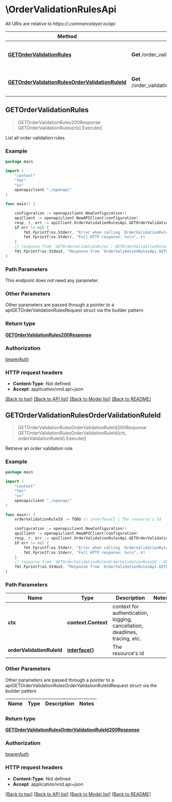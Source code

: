 # \OrderValidationRulesApi

All URIs are relative to *https://.commercelayer.io/api*

Method | HTTP request | Description
------------- | ------------- | -------------
[**GETOrderValidationRules**](OrderValidationRulesApi.md#GETOrderValidationRules) | **Get** /order_validation_rules | List all order validation rules
[**GETOrderValidationRulesOrderValidationRuleId**](OrderValidationRulesApi.md#GETOrderValidationRulesOrderValidationRuleId) | **Get** /order_validation_rules/{orderValidationRuleId} | Retrieve an order validation rule



## GETOrderValidationRules

> GETOrderValidationRules200Response GETOrderValidationRules(ctx).Execute()

List all order validation rules



### Example

```go
package main

import (
    "context"
    "fmt"
    "os"
    openapiclient "./openapi"
)

func main() {

    configuration := openapiclient.NewConfiguration()
    apiClient := openapiclient.NewAPIClient(configuration)
    resp, r, err := apiClient.OrderValidationRulesApi.GETOrderValidationRules(context.Background()).Execute()
    if err != nil {
        fmt.Fprintf(os.Stderr, "Error when calling `OrderValidationRulesApi.GETOrderValidationRules``: %v\n", err)
        fmt.Fprintf(os.Stderr, "Full HTTP response: %v\n", r)
    }
    // response from `GETOrderValidationRules`: GETOrderValidationRules200Response
    fmt.Fprintf(os.Stdout, "Response from `OrderValidationRulesApi.GETOrderValidationRules`: %v\n", resp)
}
```

### Path Parameters

This endpoint does not need any parameter.

### Other Parameters

Other parameters are passed through a pointer to a apiGETOrderValidationRulesRequest struct via the builder pattern


### Return type

[**GETOrderValidationRules200Response**](GETOrderValidationRules200Response.md)

### Authorization

[bearerAuth](../README.md#bearerAuth)

### HTTP request headers

- **Content-Type**: Not defined
- **Accept**: application/vnd.api+json

[[Back to top]](#) [[Back to API list]](../README.md#documentation-for-api-endpoints)
[[Back to Model list]](../README.md#documentation-for-models)
[[Back to README]](../README.md)


## GETOrderValidationRulesOrderValidationRuleId

> GETOrderValidationRulesOrderValidationRuleId200Response GETOrderValidationRulesOrderValidationRuleId(ctx, orderValidationRuleId).Execute()

Retrieve an order validation rule



### Example

```go
package main

import (
    "context"
    "fmt"
    "os"
    openapiclient "./openapi"
)

func main() {
    orderValidationRuleId := TODO // interface{} | The resource's id

    configuration := openapiclient.NewConfiguration()
    apiClient := openapiclient.NewAPIClient(configuration)
    resp, r, err := apiClient.OrderValidationRulesApi.GETOrderValidationRulesOrderValidationRuleId(context.Background(), orderValidationRuleId).Execute()
    if err != nil {
        fmt.Fprintf(os.Stderr, "Error when calling `OrderValidationRulesApi.GETOrderValidationRulesOrderValidationRuleId``: %v\n", err)
        fmt.Fprintf(os.Stderr, "Full HTTP response: %v\n", r)
    }
    // response from `GETOrderValidationRulesOrderValidationRuleId`: GETOrderValidationRulesOrderValidationRuleId200Response
    fmt.Fprintf(os.Stdout, "Response from `OrderValidationRulesApi.GETOrderValidationRulesOrderValidationRuleId`: %v\n", resp)
}
```

### Path Parameters


Name | Type | Description  | Notes
------------- | ------------- | ------------- | -------------
**ctx** | **context.Context** | context for authentication, logging, cancellation, deadlines, tracing, etc.
**orderValidationRuleId** | [**interface{}**](.md) | The resource&#39;s id | 

### Other Parameters

Other parameters are passed through a pointer to a apiGETOrderValidationRulesOrderValidationRuleIdRequest struct via the builder pattern


Name | Type | Description  | Notes
------------- | ------------- | ------------- | -------------


### Return type

[**GETOrderValidationRulesOrderValidationRuleId200Response**](GETOrderValidationRulesOrderValidationRuleId200Response.md)

### Authorization

[bearerAuth](../README.md#bearerAuth)

### HTTP request headers

- **Content-Type**: Not defined
- **Accept**: application/vnd.api+json

[[Back to top]](#) [[Back to API list]](../README.md#documentation-for-api-endpoints)
[[Back to Model list]](../README.md#documentation-for-models)
[[Back to README]](../README.md)

